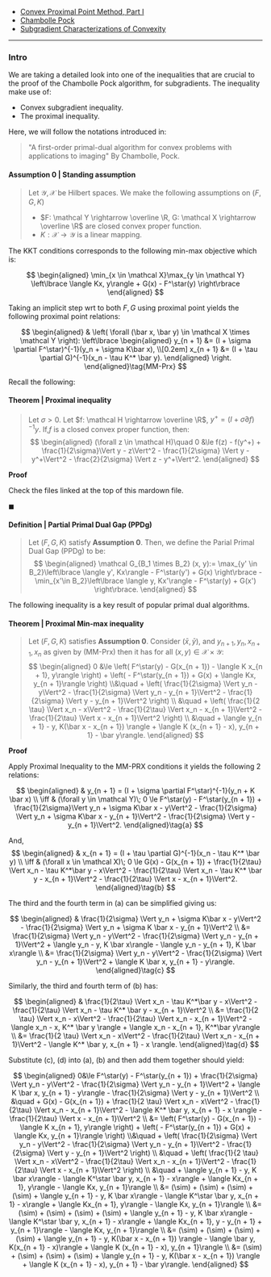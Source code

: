 - [Convex Proximal Point Method, Part I](Convex%20Proximal%20Point%20Method,%20Part%20I.md)
- [Chambolle Pock](../../AMATH%20515%20Optimization%20Fundamentals/Chambolle%20Pock.md)
- [Subgradient Characterizations of Convexity](../Properties%20of%20Functions/Subgradient%20Characterizations%20of%20Convexity.md)

---
### **Intro**

We are taking a detailed look into one of the inequalities that are crucial to the proof of the Chambolle Pock algorithm, for subgradients. 
The inequality make use of: 
- Convex subgradient inequality. 
- The proximal inequality. 

Here, we will follow the notations introduced in: 
> "A first-order primal-dual algorithm for convex problems with applications to imaging" By Chambolle, Pock. 

#### **Assumption 0 | Standing assumption**
> Let $\mathcal Y, \mathcal X$ be Hilbert spaces. 
> We make the following assumptions on $(F, G, K)$
> - $F: \mathcal Y \rightarrow \overline \R, G: \mathcal X \rightarrow \overline \R$ are closed convex proper function. 
> - $K: \mathcal X \rightarrow \mathcal Y$ is a linear mapping. 

The KKT conditions corresponds to the following min-max objective which is: 

$$
\begin{aligned}
    \min_{x \in \mathcal X}\max_{y \in \mathcal Y}
    \left\lbrace
        \langle Kx, y\rangle + G(x) - F^\star(y)
    \right\rbrace
\end{aligned}
$$

Taking an implicit step wrt to both $F, G$ using proximal point yields the following proximal point relations: 

$$
\begin{aligned}
    & \left(
        \forall (\bar x, \bar y) \in \mathcal X \times \mathcal Y
    \right): 
    \left\lbrace
    \begin{aligned}
        y_{n + 1} &= (I + \sigma \partial F^\star)^{-1}(y_n + \sigma K\bar x), 
        \\[0.2em]
        x_{n + 1} &= (I + \tau \partial G)^{-1}(x_n - \tau K^* \bar y). 
    \end{aligned}
    \right.
\end{aligned}\tag{MM-Prx}
$$

Recall the following: 

#### **Theorem | Proximal inequality**
> Let $\sigma > 0$. 
> Let $f: \mathcal H \rightarrow \overline \R$, $y^+ = (I + \sigma \partial f)^{-1}y$. 
> If,$f$ is a closed convex proper function, then: 
> $$
> \begin{aligned}
>     (\forall z \in \mathcal H)\quad
>     0 &\le 
>     f(z) - f(y^+) + \frac{1}{2\sigma}\Vert y - z\Vert^2 
>     - \frac{1}{2\sigma} \Vert y - y^+\Vert^2 
>     - \frac{2}{2\sigma} \Vert z - y^+\Vert^2. 
> \end{aligned}
> $$

**Proof**

Check the files linked at the top of this mardown file. 

$\blacksquare$


#### **Definition | Partial Primal Dual Gap (PPDg)**
> Let $(F, G, K)$ satisfy **Assumption 0**. 
> Then, we define the Parial Primal Dual Gap (PPDg) to be: 
> $$
> \begin{aligned}
>     \mathcal G_{B_1 \times B_2} (x, y):= 
>     \max_{y' \in B_2}\left\lbrace
>         \langle y', Kx\rangle
>         - F^\star(y')
>         + G(x)
>     \right\rbrace
>     - 
>     \min_{x'\in B_2}\left\lbrace
>         \langle y, Kx'\rangle
>         - F^\star(y) + G(x')
>     \right\rbrace. 
> \end{aligned}
> $$

The following inequality is a key result of popular primal dual algorithms. 

#### **Theorem | Proximal Min-max inequality**
> Let $(F, G, K)$ satisfies **Assumption 0**.
> Consider $(\bar x, \bar y)$, and $y_{n + 1}, y_n, x_{n + 1}, x_n$ as given by (MM-Prx) then it has for all $(x, y) \in \mathcal X \times \mathcal Y$: 
> $$
> \begin{aligned}
>     0 &\le \left(
>         F^\star(y) - G(x_{n + 1}) - \langle K x_{n + 1}, y\rangle
>     \right) + 
>     \left(
>         - F^\star(y_{n + 1})
>         + G(x) + \langle Kx, y_{n + 1}\rangle
>     \right)
>         \\&\quad 
>         + \left(
>             \frac{1}{2\sigma} \Vert y_n - y\Vert^2 
>             - \frac{1}{2\sigma} \Vert y_n - y_{n + 1}\Vert^2
>             - \frac{1}{2\sigma} \Vert y - y_{n + 1}\Vert^2
>         \right)
>         \\ &\quad 
>         + \left(
>             \frac{1}{2 \tau} \Vert x_n - x\Vert^2 
>             - \frac{1}{2\tau} \Vert x_n - x_{n + 1}\Vert^2 
>             - \frac{1}{2\tau} \Vert x - x_{n + 1}\Vert^2
>         \right)
>         \\ &\quad 
>         + \langle 
>             y_{n + 1} - y, 
>             K(\bar x - x_{n + 1})
>         \rangle
>         + \langle K (x_{n + 1} - x), y_{n + 1} - \bar y\rangle. 
> \end{aligned}
> $$

**Proof**

Apply Proximal Inequality to the MM-PRX conditions it yields the following 2 relations: 

$$
\begin{aligned}
    & y_{n + 1} = (I + \sigma \partial F^\star)^{-1}(y_n + K \bar x)
    \\
    \iff & 
    (\forall y \in \mathcal Y)\; 
    0 \le F^\star(y) - F^\star(y_{n + 1})
    + \frac{1}{2\sigma}\Vert y_n + \sigma K\bar x - y\Vert^2
    - \frac{1}{2\sigma} \Vert y_n + \sigma K\bar x - y_{n + 1}\Vert^2
    - \frac{1}{2\sigma} \Vert y - y_{n + 1}\Vert^2. 
\end{aligned}\tag{a}
$$

And, 
$$
\begin{aligned}
    & x_{n + 1} = (I + \tau \partial G)^{-1}(x_n - \tau K^* \bar y)
    \\ \iff &
    (\forall x \in \mathcal X)\; 
    0 \le
    G(x) - G(x_{n + 1}) 
    + \frac{1}{2\tau} \Vert x_n - \tau K^*\bar y - x\Vert^2
    - \frac{1}{2\tau} \Vert x_n - \tau K^* \bar y - x_{n + 1}\Vert^2
    - \frac{1}{2\tau} \Vert x - x_{n + 1}\Vert^2. 
\end{aligned}\tag{b}
$$

The third and the fourth term in (a) can be simplified giving us: 

$$
\begin{aligned}
    & \frac{1}{2\sigma} \Vert y_n + \sigma K\bar x - y\Vert^2
    - \frac{1}{2\sigma} \Vert y_n + \sigma K \bar x - y_{n + 1}\Vert^2
    \\
    &= 
    \frac{1}{2\sigma} \Vert y_n - y\Vert^2 
    - \frac{1}{2\sigma} \Vert y_n - y_{n + 1}\Vert^2
    + \langle y_n - y, K \bar x\rangle 
    - \langle y_n - y_{n + 1}, K \bar x\rangle
    \\
    &= 
    \frac{1}{2\sigma} \Vert y_n - y\Vert^2 
    - \frac{1}{2\sigma} \Vert y_n - y_{n + 1}\Vert^2
    + \langle K \bar x, y_{n + 1} - y\rangle. 
\end{aligned}\tag{c}
$$

Similarly, the third and fourth term of (b) has: 

$$
\begin{aligned}
    & \frac{1}{2\tau} \Vert x_n - \tau K^*\bar y - x\Vert^2
    - \frac{1}{2\tau} \Vert x_n - \tau K^* \bar y - x_{n + 1}\Vert^2
    \\
    &=
    \frac{1}{2 \tau} \Vert x_n - x\Vert^2 
    - \frac{1}{2\tau} \Vert x_n - x_{n + 1}\Vert^2 
    - \langle x_n - x, K^* \bar y \rangle
    + \langle x_n - x_{n + 1}, K^*\bar y\rangle
    \\
    &= 
    \frac{1}{2 \tau} \Vert x_n - x\Vert^2 
    - \frac{1}{2\tau} \Vert x_n - x_{n + 1}\Vert^2 
    - \langle K^* \bar y, x_{n + 1} - x \rangle. 
\end{aligned}\tag{d}
$$

Substitute (c), (d) into (a), (b) and then add them together should yield: 

$$
\begin{aligned}
    0&\le 
    F^\star(y) - F^\star(y_{n + 1})
    + \frac{1}{2\sigma} \Vert y_n - y\Vert^2 
    - \frac{1}{2\sigma} \Vert y_n - y_{n + 1}\Vert^2
    + \langle K \bar x, y_{n + 1} - y\rangle
    - \frac{1}{2\sigma} \Vert y - y_{n + 1}\Vert^2
        \\ &\quad 
        + G(x) - G(x_{n + 1}) 
        + \frac{1}{2 \tau} \Vert x_n - x\Vert^2 
        - \frac{1}{2\tau} \Vert x_n - x_{n + 1}\Vert^2 
        - \langle K^* \bar y, x_{n + 1} - x \rangle
        - \frac{1}{2\tau} \Vert x - x_{n + 1}\Vert^2
    \\
    &= 
    \left(
        F^\star(y) - G(x_{n + 1}) - \langle K x_{n + 1}, y\rangle
    \right) + 
    \left(
        - F^\star(y_{n + 1})
        + G(x) + \langle Kx, y_{n + 1}\rangle
    \right)
        \\&\quad 
        + \left(
            \frac{1}{2\sigma} \Vert y_n - y\Vert^2 
            - \frac{1}{2\sigma} \Vert y_n - y_{n + 1}\Vert^2
            - \frac{1}{2\sigma} \Vert y - y_{n + 1}\Vert^2
        \right)
        \\ &\quad 
        + \left(
            \frac{1}{2 \tau} \Vert x_n - x\Vert^2 
            - \frac{1}{2\tau} \Vert x_n - x_{n + 1}\Vert^2 
            - \frac{1}{2\tau} \Vert x - x_{n + 1}\Vert^2
        \right)
        \\ &\quad 
        + \langle y_{n + 1} - y, K \bar x\rangle
        - \langle K^\star \bar y, x_{n + 1} - x\rangle
        + \langle Kx_{n + 1}, y\rangle - \langle  Kx, y_{n + 1}\rangle
    \\
    &= (\sim) + (\sim) + (\sim) + (\sim)
    + \langle y_{n + 1} - y, K \bar x\rangle
    - \langle K^\star \bar y, x_{n + 1} - x\rangle
    + \langle Kx_{n + 1}, y\rangle - \langle  Kx, y_{n + 1}\rangle
    \\
    &= 
    (\sim) + (\sim) + (\sim) + (\sim)
    + \langle y_{n + 1} - y, K \bar x\rangle
    - \langle K^\star \bar y, x_{n + 1} - x\rangle
    + \langle Kx_{n + 1}, y - y_{n + 1} + y_{n + 1}\rangle 
    - \langle  Kx, y_{n + 1}\rangle
    \\
    &= 
    (\sim) + (\sim) + (\sim) + (\sim)
    + \langle 
        y_{n + 1} - y, 
        K(\bar x - x_{n + 1})
    \rangle
    - \langle \bar y, K(x_{n + 1} - x)\rangle
    + \langle K (x_{n + 1} - x), y_{n + 1}\rangle
    \\
    &= (\sim) + (\sim) + (\sim) + (\sim)
    + \langle 
        y_{n + 1} - y, 
        K(\bar x - x_{n + 1})
    \rangle
    + \langle K (x_{n + 1} - x), y_{n + 1} - \bar y\rangle. 
\end{aligned}
$$

